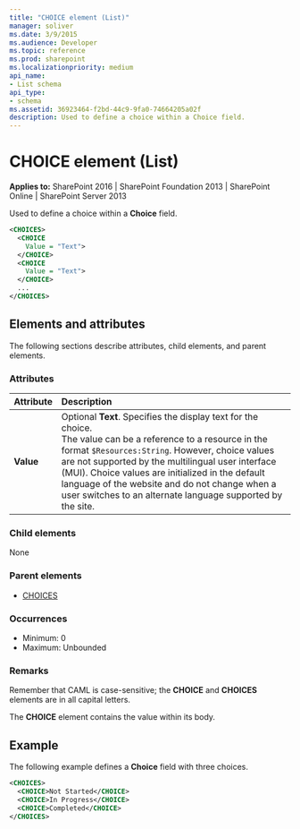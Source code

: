 ```yaml
---
title: "CHOICE element (List)"
manager: soliver
ms.date: 3/9/2015
ms.audience: Developer
ms.topic: reference
ms.prod: sharepoint
ms.localizationpriority: medium
api_name:
- List schema
api_type:
- schema
ms.assetid: 36923464-f2bd-44c9-9fa0-74664205a02f
description: Used to define a choice within a Choice field. 
---
```


# CHOICE element (List)

**Applies to:** SharePoint 2016 | SharePoint Foundation 2013 | SharePoint Online | SharePoint Server 2013
  
Used to define a choice within a **Choice** field. 
  
```XML
<CHOICES>
  <CHOICE
    Value = "Text">
  </CHOICE>
  <CHOICE
    Value = "Text">
  </CHOICE>
  ...
</CHOICES>
```

## Elements and attributes

The following sections describe attributes, child elements, and parent elements.

### Attributes

|**Attribute**|**Description**|
|:-----|:-----|
|**Value** <br/> |Optional **Text**. Specifies the display text for the choice.  <br/> The value can be a reference to a resource in the format `$Resources:String`. However, choice values are not supported by the multilingual user interface (MUI). Choice values are initialized in the default language of the website and do not change when a user switches to an alternate language supported by the site.  <br/> |
   
### Child elements

None
   
### Parent elements

- [CHOICES](choices-element-list.md)
   
### Occurrences

- Minimum: 0
- Maximum: Unbounded 
   
### Remarks

Remember that CAML is case-sensitive; the **CHOICE** and **CHOICES** elements are in all capital letters. 
  
The **CHOICE** element contains the value within its body. 
  
## Example

The following example defines a **Choice** field with three choices. 
  
```XML
<CHOICES>
  <CHOICE>Not Started</CHOICE>
  <CHOICE>In Progress</CHOICE>
  <CHOICE>Completed</CHOICE>
</CHOICES>
    
```

<br/>
